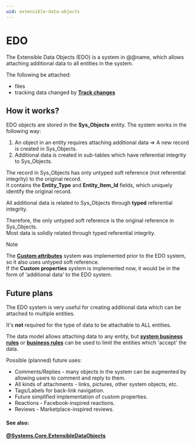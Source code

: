 ```yaml
---
uid: extensible-data-objects
---
```


# EDO

The Extensible Data Objects (EDO) is a system in @@name, which allows attaching additional data to all entities in the system.

The following be attached:

- files
- tracking data changed by **[Track changes](https://docs.erp.net/tech/advanced/data-objects/track-changes.html)** 

## How it works?

EDO objects are stored in the **Sys_Objects** entity. The system works in the following way:

1. An object in an entity requires attaching additional data => A new record is created in Sys_Objects. 
2. Additional data is created in sub-tables which have referential integrity to Sys_Objects. 

The record in Sys_Objects has only untyped soft reference (not referential integrity) to the original record. <br> It contains the **Entity_Type** and **Entity_Item_Id** fields, which uniquely identify the original record. 

All additional data is related to Sys_Objects through **typed** referential integrity. 

Therefore, the only untyped soft reference is the original reference in Sys_Objects. <br> Most data is solidly related through typed referential integrity.

> [!NOTE] 
> 
> The **[Custom attributes](https://docs.erp.net/tech/advanced/custom-attributes/index.html)** system was implemented prior to the EDO system, so it also uses untyped soft reference. <br>
> If the **Custom properties** system is implemented now, it would be in the form of 'additional data' to the EDO system.

## Future plans

The EDO system is very useful for creating additional data which can be attached to multiple entities. 

It's **not** required for the type of data to be attachable to ALL entities.

The data model allows attaching data to any entity, but **[system business rules](https://docs.erp.net/model/templates/template-description-system-business-rules.html)** or **[business rules](https://docs.erp.net/tech/advanced/user-business-rules/index.html)** can be used to limit the entities which 'accept' the data.

Possible (planned) future uses:

- Comments/Replies - many objects in the system can be augmented by allowing users to comment and reply to them.
- All kinds of attachments - links, pictures, other system objects, etc.
- Tags/Labels for back-link navigation.
- Future simplified implementation of custom properties.
- Reactions - Facebook-inspired reactions.
- Reviews - Marketplace-inspired reviews.

#### See also:

**[@Systems.Core.ExtensibleDataObjects](https://docs.erp.net/model/entities/Systems.Core.ExtensibleDataObjects.html)**
